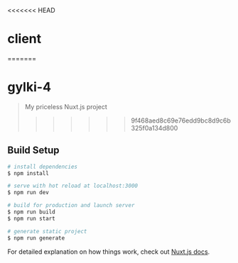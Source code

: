 <<<<<<< HEAD
# client
=======
# gylki-4

> My priceless Nuxt.js project
>>>>>>> 9f468aed8c69e76edd9bc8d9c6b325f0a134d800

## Build Setup

```bash
# install dependencies
$ npm install

# serve with hot reload at localhost:3000
$ npm run dev

# build for production and launch server
$ npm run build
$ npm run start

# generate static project
$ npm run generate
```

For detailed explanation on how things work, check out [Nuxt.js docs](https://nuxtjs.org).

